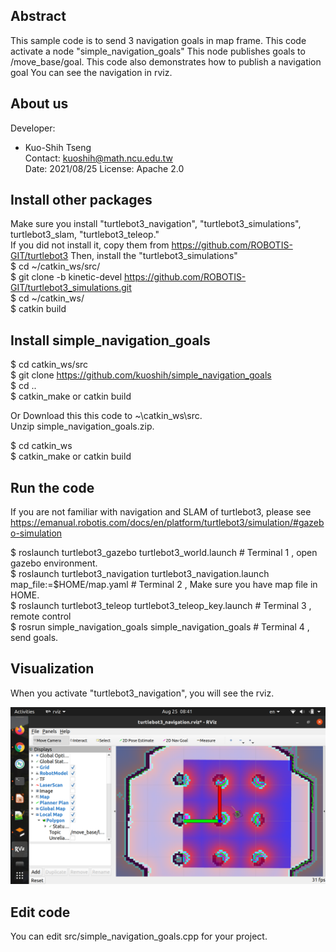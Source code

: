 
## Abstract
This sample code is to send 3 navigation goals in map frame.
This code activate a node "simple_navigation_goals" 
This node publishes goals to /move_base/goal. 
This code also demonstrates how to publish a navigation goal
You can see the navigation in rviz.

## About us

Developer:   
* Kuo-Shih Tseng   
Contact: kuoshih@math.ncu.edu.tw   
Date: 2021/08/25 
License: Apache 2.0  

## Install other packages
Make sure you install "turtlebot3_navigation", "turtlebot3_simulations", turtlebot3_slam, "turtlebot3_teleop."  
If you did not install it, copy them from https://github.com/ROBOTIS-GIT/turtlebot3
Then, install the "turtlebot3_simulations"  
$ cd ~/catkin_ws/src/  
$ git clone -b kinetic-devel https://github.com/ROBOTIS-GIT/turtlebot3_simulations.git  
$ cd ~/catkin_ws/  
$ catkin build  

## Install simple_navigation_goals
$ cd catkin_ws/src  
$ git clone https://github.com/kuoshih/simple_navigation_goals  
$ cd ..  
$ catkin_make or catkin build

Or Download this this code to ~\catkin_ws\src.   
Unzip simple_navigation_goals.zip.
  
$ cd catkin_ws  
$ catkin_make or catkin build 

## Run the code   
If you are not familiar with navigation and SLAM of turtlebot3,
please see https://emanual.robotis.com/docs/en/platform/turtlebot3/simulation/#gazebo-simulation
 
$ roslaunch turtlebot3_gazebo turtlebot3_world.launch  # Terminal 1 , open gazebo environment.   
$ roslaunch turtlebot3_navigation turtlebot3_navigation.launch map_file:=$HOME/map.yaml # Terminal 2 ,  Make sure you have map file in HOME.  
$ roslaunch turtlebot3_teleop turtlebot3_teleop_key.launch # Terminal 3 , remote control   
$ rosrun simple_navigation_goals simple_navigation_goals # Terminal 4 , send goals.  

## Visualization
When you activate "turtlebot3_navigation", you will see the rviz.
 

![alt text](https://github.com/kuoshih/simple_navigation_goals/blob/main/document/rviz.png)  

## Edit code  
You can edit src/simple_navigation_goals.cpp for your project.

